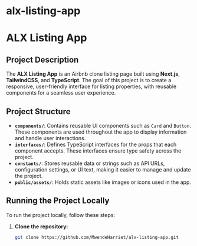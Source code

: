 # alx-listing-app
# ALX Listing App

## Project Description
The **ALX Listing App** is an Airbnb clone listing page built using **Next.js**, **TailwindCSS**, and **TypeScript**. The goal of this project is to create a responsive, user-friendly interface for listing properties, with reusable components for a seamless user experience.

## Project Structure

- **`components/`**: Contains reusable UI components such as `Card` and `Button`. These components are used throughout the app to display information and handle user interactions.
- **`interfaces/`**: Defines TypeScript interfaces for the props that each component accepts. These interfaces ensure type safety across the project.
- **`constants/`**: Stores reusable data or strings such as API URLs, configuration settings, or UI text, making it easier to manage and update the project.
- **`public/assets/`**: Holds static assets like images or icons used in the app.

## Running the Project Locally

To run the project locally, follow these steps:

1. **Clone the repository:**
   ```bash
   git clone https://github.com/MwendeHarriet/alx-listing-app.git

